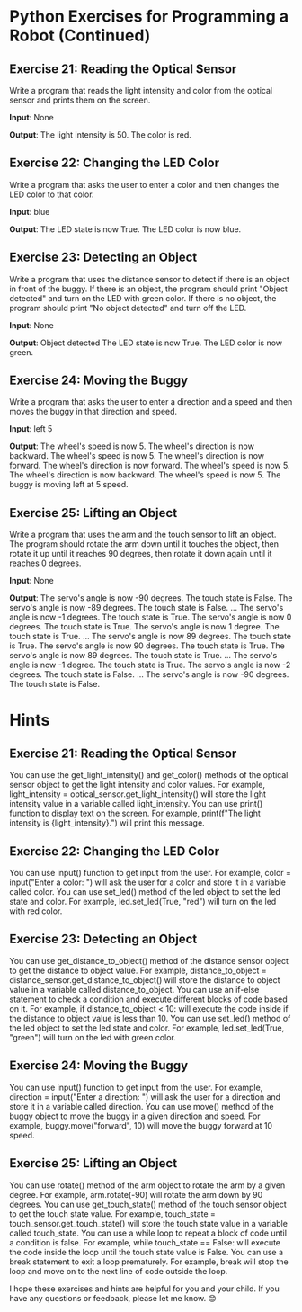# Python Exercises for Programming a Robot (Continued)

## Exercise 21: Reading the Optical Sensor
Write a program that reads the light intensity and color from the optical sensor and prints them on the screen.

**Input**: None

**Output**: The light intensity is 50.
The color is red.

## Exercise 22: Changing the LED Color
Write a program that asks the user to enter a color and then changes the LED color to that color.

**Input**: blue

**Output**: The LED state is now True.
The LED color is now blue.

## Exercise 23: Detecting an Object
Write a program that uses the distance sensor to detect if there is an object in front of the buggy. If there is an object, the program should print "Object detected" and turn on the LED with green color. If there is no object, the program should print "No object detected" and turn off the LED.

**Input**: None

**Output**: Object detected
The LED state is now True.
The LED color is now green.

## Exercise 24: Moving the Buggy
Write a program that asks the user to enter a direction and a speed and then moves the buggy in that direction and speed.

**Input**: left
5

**Output**: The wheel's speed is now 5.
The wheel's direction is now backward.
The wheel's speed is now 5.
The wheel's direction is now forward.
The wheel's direction is now forward.
The wheel's speed is now 5.
The wheel's direction is now backward.
The wheel's speed is now 5.
The buggy is moving left at 5 speed.

## Exercise 25: Lifting an Object
Write a program that uses the arm and the touch sensor to lift an object. The program should rotate the arm down until it touches the object, then rotate it up until it reaches 90 degrees, then rotate it down again until it reaches 0 degrees.

**Input**: None

**Output**: The servo's angle is now -90 degrees.
The touch state is False.
The servo's angle is now -89 degrees.
The touch state is False.
...
The servo's angle is now -1 degrees.
The touch state is True.
The servo's angle is now 0 degrees.
The touch state is True.
The servo's angle is now 1 degree.
The touch state is True.
...
The servo's angle is now 89 degrees.
The touch state is True.
The servo's angle is now 90 degrees.
The touch state is True.
The servo's angle is now 89 degrees.
The touch state is True.
...
The servo's angle is now -1 degree.
The touch state is True.
The servo's angle is now -2 degrees.
The touch state is False.
...
The servo's angle is now -90 degrees.
The touch state is False.

# Hints

## Exercise 21: Reading the Optical Sensor
You can use the get_light_intensity() and get_color() methods of the optical sensor object to get the light intensity and color values. For example, light_intensity = optical_sensor.get_light_intensity() will store the light intensity value in a variable called light_intensity. You can use print() function to display text on the screen. For example, print(f"The light intensity is {light_intensity}.") will print this message.

## Exercise 22: Changing the LED Color
You can use input() function to get input from the user. For example, color = input("Enter a color: ") will ask the user for a color and store it in a variable called color. You can use set_led() method of the led object to set the led state and color. For example, led.set_led(True, "red") will turn on the led with red color.

## Exercise 23: Detecting an Object
You can use get_distance_to_object() method of the distance sensor object to get the distance to object value. For example, distance_to_object = distance_sensor.get_distance_to_object() will store the distance to object value in a variable called distance_to_object. You can use an if-else statement to check a condition and execute different blocks of code based on it. For example, if distance_to_object < 10: will execute the code inside if the distance to object value is less than 10. You can use set_led() method of the led object to set the led state and color. For example, led.set_led(True, "green") will turn on the led with green color.

## Exercise 24: Moving the Buggy
You can use input() function to get input from the user. For example, direction = input("Enter a direction: ") will ask the user for a direction and store it in a variable called direction. You can use move() method of the buggy object to move the buggy in a given direction and speed. For example, buggy.move("forward", 10) will move the buggy forward at 10 speed.

## Exercise 25: Lifting an Object
You can use rotate() method of the arm object to rotate the arm by a given degree. For example, arm.rotate(-90) will rotate the arm down by 90 degrees. You can use get_touch_state() method of the touch sensor object to get the touch state value. For example, touch_state = touch_sensor.get_touch_state() will store the touch state value in a variable called touch_state. You can use a while loop to repeat a block of code until a condition is false. For example, while touch_state == False: will execute the code inside the loop until the touch state value is False. You can use a break statement to exit a loop prematurely. For example, break will stop the loop and move on to the next line of code outside the loop.

I hope these exercises and hints are helpful for you and your child. If you have any questions or feedback, please let me know. 😊